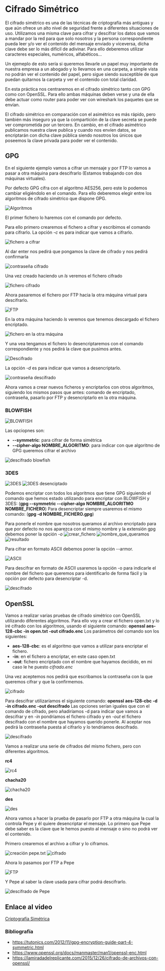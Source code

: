 # Cifrado Simétrico
El cifrado simétrico es una de las técnicas de criptografía más antiguas y que aún ofrece un alto nivel de seguridad frente a diferentes situaciones de uso.
Utilizamos una misma clave para cifrar y descifrar los datos que vamos a mandar por la red para que solo nosotros y la persona correspondiente pueda leer y/o ver el contenido del mensaje enviado y viceversa, dicha clave debe ser lo más difícil de adivinar. Para ello deberemos utilizar caracteres especiales, numéricos, alfabéticos...

Un ejemeplo de esto sería si queremos llevarle un papel muy importante de nuestra empresa a un abogado y lo llevamos en una carpeta, a simple vista no podrán ver el contenido del papel, pero sigue siendo susceptible de que puedan quitarnos la carpeta y ver el contenido con total claridad.

En esta práctica nos centraremos en el cifrado simétrico tanto con GPG como con OpenSSL. Para ello ambas máquinas deben verse y una de ella debe actuar como router para poder ver con wireshark los paquetes que se envían.

El cifrado simétrico en comparación con el asimétrico es más rápido, pero también más inseguro ya que la compartición de la clave secreta se puede ver comprometida por un tercero. En cambio, en el cifrado asimétrico publicamos nuestra clave publica y cuando nos envíen datos, se encriptarán con dicha clave pública siendo nosotros los únicos que poseemos la clave privada para poder ver el contenido.

## GPG

En el siguiente ejemplo vamos a cifrar un mensaje y por FTP lo vamos a pasar a otra máquina para descifrarlo (Estamos trabajando con dos máquinas virtuales).

Por defecto GPG cifra con el algoritmo AES256, pero este lo podemos cambiar eligiéndolo en el comando. Para ello deberemos elegir entre los algoritmos de cifrado simétrico que dispone GPG.

![Algoritmos](https://github.com/isaacperezb/Cifrado-Sim-trico/blob/main/GPG/11.JPG)

El primer fichero lo haremos con el comando por defecto.

Para ello primero crearemos el fichero a cifrar y escribimos el comando para cifrarlo.
La opción *-c* es para indicar que vamos a cifrarlo.

![fichero a cifrar](https://github.com/isaacperezb/Cifrado-Sim-trico/blob/main/GPG/1.JPG)

Al dar enter nos pedirá que pongamos la clave de cifrado y nos pedirá confirmarla

![contraseña cifrado](https://github.com/isaacperezb/Cifrado-Sim-trico/blob/main/GPG/2.JPG)

Una vez creado haciendo un *ls* veremos el fichero cifrado

![fichero cifrado](https://github.com/isaacperezb/Cifrado-Sim-trico/blob/main/GPG/4.JPG)

Ahora pasaremos el fichero por FTP hacia la otra máquina virtual para descifrarlo.

![FTP](https://github.com/isaacperezb/Cifrado-Sim-trico/blob/main/GPG/6.JPG)

En la otra máquina haciendo *ls* veremos que tenemos descargado el fichero encriptado.

![fichero en la otra máquina](https://github.com/isaacperezb/Cifrado-Sim-trico/blob/main/GPG/7.JPG)
	
Y una vea tengamos el fichero lo desencriptaremos con el comando correspondiente y nos pedirá la clave que pusimos antes.

![Descifrado](https://github.com/isaacperezb/Cifrado-Sim-trico/blob/main/GPG/8.JPG)

La opción *-d* es para indicar que vamos a desencriptarlo.

![contraseña descifrado](https://github.com/isaacperezb/Cifrado-Sim-trico/blob/main/GPG/9.JPG)

Ahora vamos a crear nuevos ficheros y encriptarlos con otros algoritmos, siguiendo los mismos pasos que antes: comando de encriptado, contraseña, pasarlo por FTP y desencriptarlo en la otra máquina.

### BLOWFISH
![BLOWFISH](https://github.com/isaacperezb/Cifrado-Sim-trico/blob/main/GPG/12.JPG) 

Las opciopnes son:
- **--symmetric**: para cifrar de forma simétrica
- **--cipher-algo NOMBRE_ALGORITMO**: para indicar con que algoritmo de GPG queremos cifrar el archivo

![descifrado blowfish](https://github.com/isaacperezb/Cifrado-Sim-trico/blob/main/GPG/14.JPG)

### 3DES

![3DES](https://github.com/isaacperezb/Cifrado-Sim-trico/blob/main/GPG/15.JPG)
![3DES desenciptado](https://github.com/isaacperezb/Cifrado-Sim-trico/blob/main/GPG/17.JPG)

Podemos encriptar con todos los algoritmos que tiene GPG siguiendo el comando que hemos estado utilizando para encriptar con BLOWFISH y 3DES: 
(**gpg --symmetric --cipher-algo NOMBRE_ALGORITMO NOMBRE_FICHERO**)
Para desencriptar siempre usaremos el mismo comando:
(**gpg -d NOMBRE_FICHERO.gpg**)

Para ponerle el nombre que nosotros queramos al archivo encriptado para que por defecto no nos aparezca con el mismo nombre y la extensión gpg debemos poner la opción *-o* 
![crear_fichero](https://github.com/isaacperezb/Cifrado-Sim-trico/blob/main/GPG/18.JPG)
![nombre_que_queramos](https://github.com/isaacperezb/Cifrado-Sim-trico/blob/main/GPG/19.JPG)
![resultado](https://github.com/isaacperezb/Cifrado-Sim-trico/blob/main/GPG/22.JPG)

Para cifrar en formato ASCII debemos poner la opción --armor.

![ASCII](https://github.com/isaacperezb/Cifrado-Sim-trico/blob/main/GPG/20.JPG)

Para descifrar en formato de ASCII usaremos la opción -o para indicarle el nombre del fichero que queremos para identificarlo de forma fácil y la opción por defecto para desencriptar -d.

![descifrado](https://github.com/isaacperezb/Cifrado-Sim-trico/blob/main/GPG/21.JPG)

## OpenSSL

Vamos a realizar varias pruebas de cifrado simétrico con OpenSSL utilizando diferentes algoritmos.
Para ello voy a crear el fichero open.txt y lo iré cifrado con los algoritmos, usando el siguiente comando:
**openssl aes-128-cbc -in open.txt -out cifrado.enc**
Los parámetros del comando son los siguientes:
- **aes-128-cbc**: es el algoritmo que vamos a utilizar para encriptar el fichero.
- **-in**: en el fichero a encriptar, en este caso open.txt
- **-out**: fichero encriptado con el nombre que hayamos decidido, en mi caso le he puesto *cifrado.enc*

Una vez aceptemos nos pedirá que escribamos la contraseña con la que queremos cifrar y que la confirmemos.

![cifrado](https://github.com/isaacperezb/Cifrado-Sim-trico/blob/main/OpenSSL/1.JPG)

Para descifrar utilizaríamos el siguiente comando:
**openssl aes-128-cbc -d -in cifrado.enc -out descifrado**
Las opciones serían iguales que con el comando de cifrado, pero añadiríamos -d para indicar que vamos a descifrar y en *-in* pondríamos el fichero cifrado y en *-out* el fichero descifrado con el nombre que hayamos querido ponerle.
Al aceptar nos pedirá la contraseña puesta al cifrarlo y lo tendríamos descifrado.

![descifrado](https://github.com/isaacperezb/Cifrado-Sim-trico/blob/main/OpenSSL/2.JPG)

Vamos a realizar una serie de cifrados del mismo fichero, pero con diferentes algoritmos.

**rc4**

![rc4](https://github.com/isaacperezb/Cifrado-Sim-trico/blob/main/OpenSSL/8.JPG)


**chacha20**

![chacha20](https://github.com/isaacperezb/Cifrado-Sim-trico/blob/main/OpenSSL/9.JPG)


**des**

![des](https://github.com/isaacperezb/Cifrado-Sim-trico/blob/main/OpenSSL/10.JPG)

Ahora vamos a hacer la prueba de pasarlo por FTP a otra máquina la cual la controla Pepe y él quiere desencriptar el mensaje.
Lo primero que Pepe debe saber es la clave que le hemos puesto al mensaje o sino no podrá ver el contenido.

Primero crearemos el archivo a cifrar y lo ciframos.

![creación pepe.txt](https://github.com/isaacperezb/Cifrado-Sim-trico/blob/main/OpenSSL/11.JPG)
![cifrado](https://github.com/isaacperezb/Cifrado-Sim-trico/blob/main/OpenSSL/12.JPG)

Ahora lo pasamos por FTP a Pepe

![FTP](https://github.com/isaacperezb/Cifrado-Sim-trico/blob/main/OpenSSL/13.JPG)

Y Pepe al saber la clave usada para cifrar podrá descifrarlo.

![descifrado de Pepe](https://github.com/isaacperezb/Cifrado-Sim-trico/blob/main/OpenSSL/14.JPG)

## Enlace al video

[Criptografía Simétrica](https://www.youtube.com/watch?v=u9F9x82RrnQ)

### Bibliografía
- https://tutonics.com/2012/11/gpg-encryption-guide-part-4-symmetric.html
- https://www.openssl.org/docs/manmaster/man1/openssl-enc.html
- https://lamiradadelreplicante.com/2015/12/26/cifrado-de-archivos-con-openssl/
